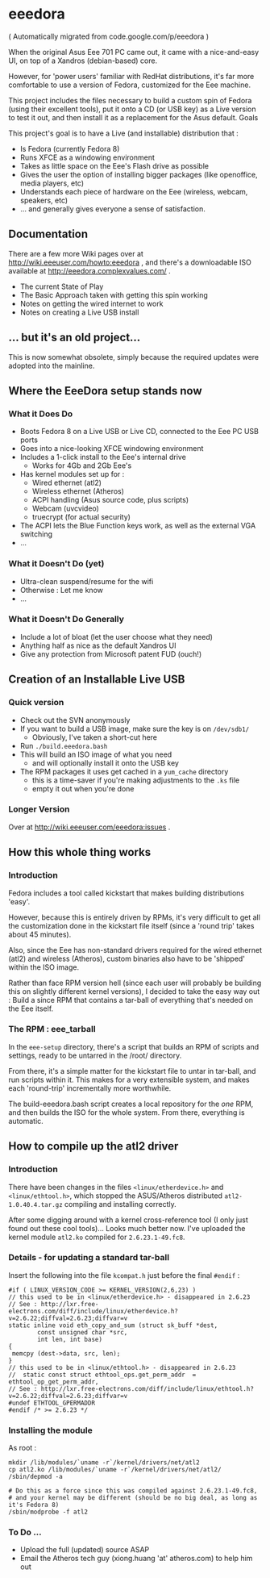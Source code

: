 # eeedora

( Automatically migrated from code.google.com/p/eeedora )

When the original Asus Eee 701 PC came out, it came with a nice-and-easy UI, on top of a Xandros (debian-based) core.

However, for 'power users' familiar with RedHat distributions, it's far more comfortable to use a version of Fedora, customized for the Eee machine.

This project includes the files necessary to build a custom spin of Fedora (using their excellent tools), put it onto a CD (or USB key) as a Live version to test it out, and then install it as a replacement for the Asus default.
Goals

This project's goal is to have a Live (and installable) distribution that :

  * Is Fedora (currently Fedora 8)
  * Runs XFCE as a windowing environment
  * Takes as little space on the Eee's Flash drive as possible
  * Gives the user the option of installing bigger packages (like openoffice, media players, etc)
  * Understands each piece of hardware on the Eee (wireless, webcam, speakers, etc)
  * ... and generally gives everyone a sense of satisfaction. 

## Documentation

There are a few more Wiki pages over at http://wiki.eeeuser.com/howto:eeedora , and there's a downloadable ISO available at http://eeedora.complexvalues.com/ .

  * The current State of Play
  * The Basic Approach taken with getting this spin working
  * Notes on getting the wired internet to work
  * Notes on creating a Live USB install 

## ... but it's an old project...

This is now somewhat obsolete, simply because the required updates were adopted into the mainline.




## Where the EeeDora setup stands now

### What it Does Do

  * Boots Fedora 8 on a Live USB or Live CD, connected to the Eee PC USB ports
  * Goes into a nice-looking XFCE windowing environment
  * Includes a 1-click install to the Eee's internal drive
     * Works for 4Gb and 2Gb Eee's
  * Has kernel modules set up for :
     * Wired ethernet (atl2)
     * Wireless ethernet (Atheros)
     * ACPI handling (Asus source code, plus scripts)
     * Webcam (uvcvideo)
     * truecrypt (for actual security)
  * The ACPI lets the Blue Function keys work, as well as the external VGA switching
  * ...

### What it Doesn't Do (yet)

  * Ultra-clean suspend/resume for the wifi
  * Otherwise : Let me know
  * ...

### What it Doesn't Do Generally

  * Include a lot of bloat (let the user choose what they need)
  * Anything half as nice as the default Xandros UI
  * Give any protection from Microsoft patent FUD (ouch!)


## Creation of an Installable Live USB

### Quick version 

  * Check out the SVN anonymously
  * If you want to build a USB image, make sure the key is on `/dev/sdb1/`
    * Obviously, I've taken a short-cut here
  * Run `./build.eeedora.bash`
  * This will build an ISO image of what you need
    * and will optionally install it onto the USB key
  * The RPM packages it uses get cached in a `yum_cache` directory
    * this is a time-saver if you're making adjustments to the `.ks` file
    * empty it out when you're done

### Longer Version 

Over at http://wiki.eeeuser.com/eeedora:issues .


## How this whole thing works

### Introduction 

Fedora includes a tool called kickstart that makes building distributions 'easy'.

However, because this is entirely driven by RPMs, it's very difficult to get all the customization done in the kickstart file itself (since a 'round trip' takes about 45 minutes).

Also, since the Eee has non-standard drivers required for the wired ethernet (atl2) and wireless (Atheros), custom binaries also have to be 'shipped' within the ISO image.

Rather than face RPM version hell (since each user will probably be building this on slightly different kernel versions), I decided to take the easy way out :  Build a since RPM that contains a tar-ball of everything that's needed on the Eee itself.

### The RPM : eee_tarball

In the `eee-setup` directory, there's a script that builds an RPM of scripts and settings, ready to be untarred in the /root/ directory.

From there, it's a simple matter for the kickstart file to untar in tar-ball, and run scripts within it.  This makes for a very extensible system, and makes each 'round-trip' incrementally more worthwhile.

The build-eeedora.bash script creates a local repository for the _one_ RPM, and then builds the ISO for the whole system.  From there, everything is automatic.



## How to compile up the atl2 driver

### Introduction 

There have been changes in the files `<linux/etherdevice.h>` and `<linux/ethtool.h>`, which stopped the ASUS/Atheros distributed `atl2-1.0.40.4.tar.gz` compiling and installing correctly.

After some digging around with a kernel cross-reference tool (I only just found out these cool tools)...  Looks much better now.  I've uploaded the kernel module `atl2.ko` compiled for `2.6.23.1-49.fc8`.

### Details - for updating a standard tar-ball
Insert the following into the file `kcompat.h` just before the final `#endif` :

```
#if ( LINUX_VERSION_CODE >= KERNEL_VERSION(2,6,23) )
// this used to be in <linux/etherdevice.h> - disappeared in 2.6.23
// See : http://lxr.free-electrons.com/diff/include/linux/etherdevice.h?v=2.6.22;diffval=2.6.23;diffvar=v
static inline void eth_copy_and_sum (struct sk_buff *dest,
        const unsigned char *src,
        int len, int base)
{
 memcpy (dest->data, src, len);
}
// this used to be in <linux/ethtool.h> - disappeared in 2.6.23
//  static const struct ethtool_ops.get_perm_addr  = ethtool_op_get_perm_addr,
// See : http://lxr.free-electrons.com/diff/include/linux/ethtool.h?v=2.6.22;diffval=2.6.23;diffvar=v
#undef ETHTOOL_GPERMADDR
#endif /* >= 2.6.23 */
```

### Installing the module 
As root :
```
mkdir /lib/modules/`uname -r`/kernel/drivers/net/atl2
cp atl2.ko /lib/modules/`uname -r`/kernel/drivers/net/atl2/
/sbin/depmod -a

# Do this as a force since this was compiled against 2.6.23.1-49.fc8,
# and your kernel may be different (should be no big deal, as long as it's Fedora 8)
/sbin/modprobe -f atl2
```

### To Do ... 
   * Upload the full (updated) source ASAP
   * Email the Atheros tech guy (xiong.huang 'at' atheros.com) to help him out


